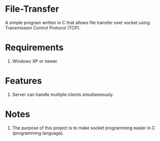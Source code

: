 # File-Transfer
A simple program written in C that allows file transfer over socket using Transmission Control Protocol (TCP).

# Requirements
1) Windows XP or newer.

# Features
1) Server can handle multiple clients simultaneously.

# Notes
1) The purpose of this project is to make socket programming easier in C (programming language).
